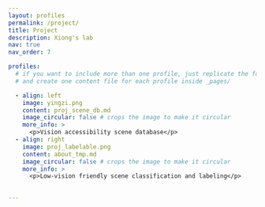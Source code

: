 ```yaml
---
layout: profiles
permalink: /project/
title: Project
description: Xiong's lab
nav: true
nav_order: 7

profiles:
  # if you want to include more than one profile, just replicate the following block
  # and create one content file for each profile inside _pages/

  - align: left
    image: yingzi.png
    content: proj_scene_db.md
    image_circular: false # crops the image to make it circular
    more_info: >
      <p>Vision accessibility scene database</p>
  - align: right
    image: proj_labelable.png
    content: about_tmp.md
    image_circular: false # crops the image to make it circular
    more_info: >
      <p>Low-vision friendly scene classification and labeling</p>

  
---
```

